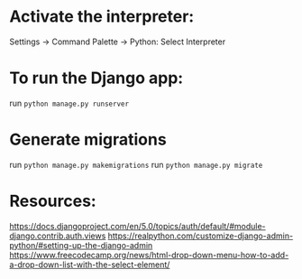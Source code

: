 # Activate the interpreter:

Settings -> Command Palette -> Python: Select Interpreter


# To run the Django app:
run `python manage.py runserver`


# Generate migrations
run `python manage.py makemigrations`
run `python manage.py migrate`

# Resources:

https://docs.djangoproject.com/en/5.0/topics/auth/default/#module-django.contrib.auth.views
https://realpython.com/customize-django-admin-python/#setting-up-the-django-admin 
https://www.freecodecamp.org/news/html-drop-down-menu-how-to-add-a-drop-down-list-with-the-select-element/